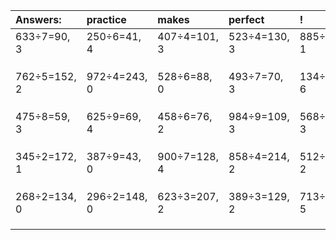 | Answers: | practice | makes | perfect | ! |
| :--- | :--- | :--- | :--- | :--- |
| 633÷7=90, 3 | 250÷6=41, 4 | 407÷4=101, 3 | 523÷4=130, 3 | 885÷2=442, 1 | 
|   |   |   |   |   | 
|   |   |   |   |   | 
|   |   |   |   |   | 
| 762÷5=152, 2 | 972÷4=243, 0 | 528÷6=88, 0 | 493÷7=70, 3 | 134÷8=16, 6 | 
|   |   |   |   |   | 
|   |   |   |   |   | 
|   |   |   |   |   | 
| 475÷8=59, 3 | 625÷9=69, 4 | 458÷6=76, 2 | 984÷9=109, 3 | 568÷5=113, 3 | 
|   |   |   |   |   | 
|   |   |   |   |   | 
|   |   |   |   |   | 
| 345÷2=172, 1 | 387÷9=43, 0 | 900÷7=128, 4 | 858÷4=214, 2 | 512÷6=85, 2 | 
|   |   |   |   |   | 
|   |   |   |   |   | 
|   |   |   |   |   | 
| 268÷2=134, 0 | 296÷2=148, 0 | 623÷3=207, 2 | 389÷3=129, 2 | 713÷6=118, 5 | 
|   |   |   |   |   | 
|   |   |   |   |   | 
|   |   |   |   |   | 
